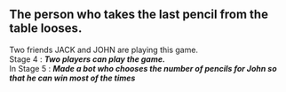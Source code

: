## The person who takes the last pencil from the table looses.
Two friends JACK and JOHN are playing this game.  
Stage 4 : **_Two players can play the game._**  
In Stage 5 : **_Made a bot who chooses the number of pencils for John so that he can win most of the times_**
